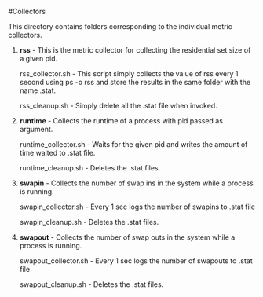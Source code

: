 #Collectors

This directory contains folders corresponding to the individual metric collectors.


1. **rss** - This is the metric collector for collecting the residential set size of a given pid.
    
    rss_collector.sh - This script simply collects the value of rss every 1 second using ps -o rss <pid> and store the results in the same folder with the name <pid>.stat.
    
    rss_cleanup.sh - Simply delete all the <pid>.stat file when invoked.
2. **runtime** - Collects the runtime of a process with pid passed as argument.
    
    runtime_collector.sh - Waits for the given pid and writes the amount of time waited to <pid>.stat file.
    
    runtime_cleanup.sh - Deletes the <pid>.stat files.
3. **swapin** - Collects the number of swap ins in the system while a process is running.
    
    swapin_collector.sh - Every 1 sec logs the number of swapins to <pid>.stat file
    
    swapin_cleanup.sh - Deletes the <pid>.stat files.
4. **swapout** - Collects the number of swap outs in the system while a process is running.
    
    swapout_collector.sh - Every 1 sec logs the number of swapouts to <pid>.stat file
    
    swapout_cleanup.sh - Deletes the <pid>.stat files.

